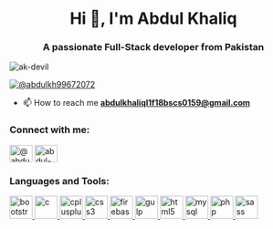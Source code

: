 <h1 align="center">Hi 👋, I'm Abdul Khaliq</h1>
<h3 align="center">A passionate Full-Stack developer from Pakistan</h3>

<p align="left"> <img src="https://komarev.com/ghpvc/?username=ak-devil&label=Profile%20views&color=0e75b6&style=flat" alt="ak-devil" /> </p>

<p align="left"> <a href="https://twitter.com/@abdulkh99672072" target="blank"><img src="https://img.shields.io/twitter/follow/@abdulkh99672072?logo=twitter&style=for-the-badge" alt="@abdulkh99672072" /></a> </p>

- 📫 How to reach me **abdulkhaliql1f18bscs0159@gmail.com**

<h3 align="left">Connect with me:</h3>
<p align="left">
<a href="https://twitter.com/@abdulkh99672072" target="blank"><img align="center" src="https://cdn.jsdelivr.net/npm/simple-icons@3.0.1/icons/twitter.svg" alt="@abdulkh99672072" height="30" width="40" /></a>
<a href="https://linkedin.com/in/abdul-khaliq-89452b1a9" target="blank"><img align="center" src="https://cdn.jsdelivr.net/npm/simple-icons@3.0.1/icons/linkedin.svg" alt="abdul-khaliq-89452b1a9" height="30" width="40" /></a>
</p>

<h3 align="left">Languages and Tools:</h3>
<p align="left"> <a href="https://getbootstrap.com" target="_blank"> <img src="https://devicons.github.io/devicon/devicon.git/icons/bootstrap/bootstrap-plain.svg" alt="bootstrap" width="40" height="40"/> </a> <a href="https://www.cprogramming.com/" target="_blank"> <img src="https://devicons.github.io/devicon/devicon.git/icons/c/c-original.svg" alt="c" width="40" height="40"/> </a> <a href="https://www.w3schools.com/cpp/" target="_blank"> <img src="https://devicons.github.io/devicon/devicon.git/icons/cplusplus/cplusplus-original.svg" alt="cplusplus" width="40" height="40"/> </a> <a href="https://www.w3schools.com/css/" target="_blank"> <img src="https://devicons.github.io/devicon/devicon.git/icons/css3/css3-original-wordmark.svg" alt="css3" width="40" height="40"/> </a> <a href="https://firebase.google.com/" target="_blank"> <img src="https://www.vectorlogo.zone/logos/firebase/firebase-icon.svg" alt="firebase" width="40" height="40"/> </a> <a href="https://gulpjs.com" target="_blank"> <img src="https://devicons.github.io/devicon/devicon.git/icons/gulp/gulp-plain.svg" alt="gulp" width="40" height="40"/> </a> <a href="https://www.w3.org/html/" target="_blank"> <img src="https://devicons.github.io/devicon/devicon.git/icons/html5/html5-original-wordmark.svg" alt="html5" width="40" height="40"/> </a> <a href="https://www.mysql.com/" target="_blank"> <img src="https://devicons.github.io/devicon/devicon.git/icons/mysql/mysql-original-wordmark.svg" alt="mysql" width="40" height="40"/> </a> <a href="https://www.php.net" target="_blank"> <img src="https://devicons.github.io/devicon/devicon.git/icons/php/php-original.svg" alt="php" width="40" height="40"/> </a> <a href="https://sass-lang.com" target="_blank"> <img src="https://devicons.github.io/devicon/devicon.git/icons/sass/sass-original.svg" alt="sass" width="40" height="40"/> </a> </p>

